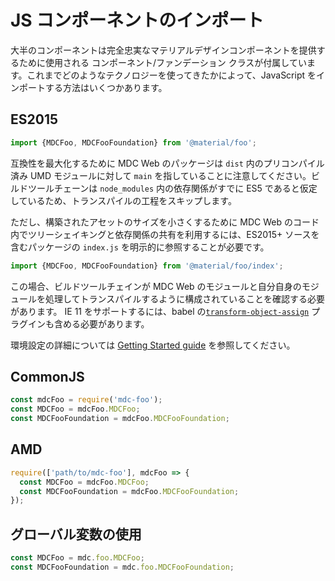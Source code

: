 <!--docs:
title: "Importing JS Components"
navTitle: "Importing JS Components"
layout: landing
section: docs
path: /docs/importing-js/
-->

# JS コンポーネントのインポート

大半のコンポーネントは完全忠実なマテリアルデザインコンポーネントを提供するために使用される コンポーネント/ファンデーション クラスが付属しています。これまでどのようなテクノロジーを使ってきたかによって、JavaScript をインポートする方法はいくつかあります。

## ES2015

```js
import {MDCFoo, MDCFooFoundation} from '@material/foo';
```

互換性を最大化するために MDC Web のパッケージは `dist` 内のプリコンパイル済み UMD モジュールに対して `main` を指していることに注意してください。ビルドツールチェーンは `node_modules` 内の依存関係がすでに ES5 であると仮定しているため、トランスパイルの工程をスキップします。

ただし、構築されたアセットのサイズを小さくするために MDC Web のコード内でツリーシェイキングと依存関係の共有を利用するには、ES2015+ ソースを含むパッケージの `index.js` を明示的に参照することが必要です。

```js
import {MDCFoo, MDCFooFoundation} from '@material/foo/index';
```

この場合、ビルドツールチェインが MDC Web のモジュールと自分自身のモジュールを処理してトランスパイルするように構成されていることを確認する必要があります。 IE 11 をサポートするには、babel の[`transform-object-assign`](https://www.npmjs.com/package/babel-plugin-transform-object-assign) プラグインも含める必要があります。

環境設定の詳細については [Getting Started guide](getting-started.md) を参照してください。

## CommonJS

```js
const mdcFoo = require('mdc-foo');
const MDCFoo = mdcFoo.MDCFoo;
const MDCFooFoundation = mdcFoo.MDCFooFoundation;
```

## AMD

```js
require(['path/to/mdc-foo'], mdcFoo => {
  const MDCFoo = mdcFoo.MDCFoo;
  const MDCFooFoundation = mdcFoo.MDCFooFoundation;
});
```

## グローバル変数の使用

```js
const MDCFoo = mdc.foo.MDCFoo;
const MDCFooFoundation = mdc.foo.MDCFooFoundation;
```
